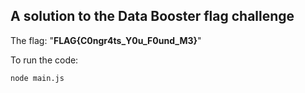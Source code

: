 ## A solution to the Data Booster flag challenge

The flag: "**FLAG{C0ngr4ts_Y0u_F0und_M3}**"

To run the code:

```bash
node main.js
```
